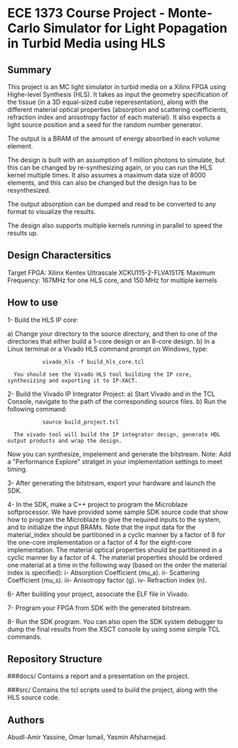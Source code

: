 ECE 1373 Course Project - Monte-Carlo Simulator for Light Popagation in Turbid Media using HLS
==============================================================================================

Summary
-------
This project is an MC light simulator in turbid media on a Xilinx FPGA using Highe-level Synthesis (HLS).
It takes as input the geometry specification of the tissue (in a 3D equal-sized cube reperesentation),
along with the different material optical properties (absorption and scattering coefficients, refraction
index and anisotropy factor of each material). It also expects a light source position and a seed for
the random number generator. 

The output is a BRAM of the amount of energy absorbed in each volume element. 

The design is built with an assumption of 1 million photons to simulate, but this can be changed by 
re-synthesizing again, or you can run the HLS kernel multiple times. It also assumes a maximum data size of 
8000 elements, and this can also be changed but the design has to be resynthesized. 

The output absorption can be dumped and read to be converted to any format to visualize the results.

The design also supports multiple kernels running in parallel to speed the results up.

Design Charactersitics
----------------------
Target FPGA: Xilinx Kentex Ultrascale XCKU115-2-FLVA1517E
Maximum Frequency: 167MHz for one HLS core, and 150 MHz for multiple kernels

How to use
----------
1- Build the HLS IP core:

   a) Change your directory to the source directory, and then to one of the directories 
      that either build a 1-core design or an 8-core design.
   b) In a Linux terminal or a Vivado HLS command prompt on Windows, type:
            
               vivado_hls -f build_hls_core.tcl
  
      You should see the Vivado HLS tool building the IP core, synthesizing and exporting it to IP-XACT.

2- Build the Vivado IP Integrator Project:
   a) Start Vivado and in the TCL Console, navigate to the path of the corresponding source files.
   b) Run the following command:
            
               source build_project.tcl

      The vivado tool will build the IP integrator design, generate HDL output products and wrap the design.

Now you can synthesize, impelement and generate the bitstream.
Note: Add a "Performance Explore" stratget in your implementation settings to meet timing.

3- After generating the bitstream, export your hardware and launch the SDK. 

4- In the SDK, make a C++ project to program the Microblaze softprocessor. We have provided some sample SDK source code
   that show how to program the Microblaze to give the required inputs to the system, and to initialize the input BRAMs.
   Note that the input data for the material_index should be partitioned in a cyclic manner by a factor of 8 for the 
   one-core implementation or a factor of 4 for the eight-core implementation. The material optical properties should be partitioned 
   in a cyclic manner by a factor of 4.
   The material properties should be ordered one material at a time in the following way (based on the order the material index is specified):
   i-   Absorption Coefficient (mu_a).
   ii-  Scattering Coefficient (mu_s).
   iii- Anisotropy factor (g).
   iv-  Refraction index (n).

6- After building your project, associate the ELF file in Vivado.

7- Program your FPGA from SDK with the generated bitstream.

8- Run the SDK program. You can also open the SDK system debugger to dump the final results from the XSCT console by using some simple TCL commands.

Repository Structure
--------------------
###docs/
Contains a report and a presentation on the project.

###src/
Contains the tcl scripts used to build the project, along with the HLS source code.

Authors
-------
Abudl-Amir Yassine, Omar Ismail, Yasmin Afsharnejad. 
